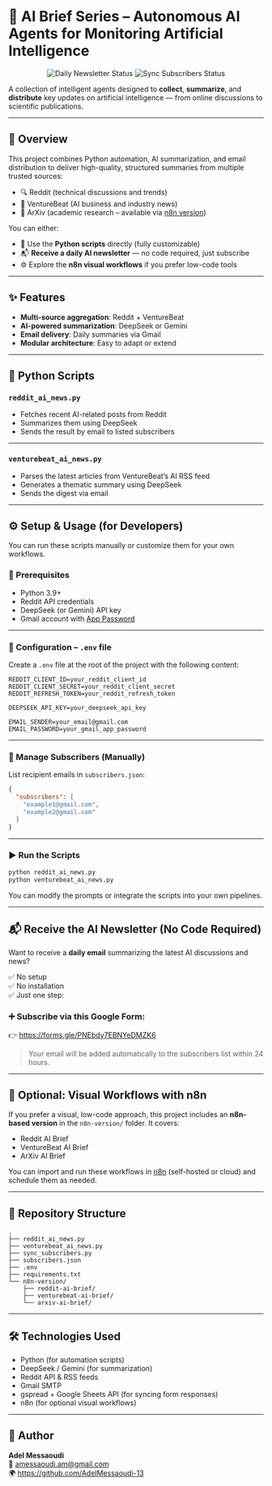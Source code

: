 # 🧠 AI Brief Series – Autonomous AI Agents for Monitoring Artificial Intelligence

<p align="center">
  <img src="https://github.com/AdelMessaoudi-13/AI-Brief-Series/actions/workflows/daily-ai-news-summary.yml/badge.svg" alt="Daily Newsletter Status"/>
  <img src="https://github.com/AdelMessaoudi-13/AI-Brief-Series/actions/workflows/sync-subscribers.yml/badge.svg" alt="Sync Subscribers Status"/>
</p>

A collection of intelligent agents designed to **collect**, **summarize**, and **distribute** key updates on artificial intelligence — from online discussions to scientific publications.

---

## 🚀 Overview

This project combines Python automation, AI summarization, and email distribution to deliver high-quality, structured summaries from multiple trusted sources:

- 🔍 Reddit (technical discussions and trends)  
- 📰 VentureBeat (AI business and industry news)  
- 📡 ArXiv (academic research – available via [n8n version](#-optional-visual-workflows-with-n8n))

You can either:
- 🧪 Use the **Python scripts** directly (fully customizable)
- 📬 **Receive a daily AI newsletter** — no code required, just subscribe
- ⚙️ Explore the **n8n visual workflows** if you prefer low-code tools

---

## ✨ Features

- **Multi-source aggregation**: Reddit + VentureBeat  
- **AI-powered summarization**: DeepSeek or Gemini  
- **Email delivery**: Daily summaries via Gmail  
- **Modular architecture**: Easy to adapt or extend  

---

## 🐍 Python Scripts

### `reddit_ai_news.py`

- Fetches recent AI-related posts from Reddit  
- Summarizes them using DeepSeek  
- Sends the result by email to listed subscribers  

---

### `venturebeat_ai_news.py`

- Parses the latest articles from VentureBeat’s AI RSS feed  
- Generates a thematic summary using DeepSeek  
- Sends the digest via email  

---

## ⚙️ Setup & Usage (for Developers)

You can run these scripts manually or customize them for your own workflows.

### 🔧 Prerequisites

- Python 3.9+
- Reddit API credentials
- DeepSeek (or Gemini) API key
- Gmail account with [App Password](https://myaccount.google.com/apppasswords)

---

### 📄 Configuration – `.env` file

Create a `.env` file at the root of the project with the following content:

```
REDDIT_CLIENT_ID=your_reddit_client_id
REDDIT_CLIENT_SECRET=your_reddit_client_secret
REDDIT_REFRESH_TOKEN=your_reddit_refresh_token

DEEPSEEK_API_KEY=your_deepseek_api_key

EMAIL_SENDER=your_email@gmail.com
EMAIL_PASSWORD=your_gmail_app_password
```

---

### 👥 Manage Subscribers (Manually)

List recipient emails in `subscribers.json`:

```json
{
  "subscribers": [
    "example1@gmail.com",
    "example2@gmail.com"
  ]
}
```

---

### ▶️ Run the Scripts

```bash
python reddit_ai_news.py
python venturebeat_ai_news.py
```

You can modify the prompts or integrate the scripts into your own pipelines.

---

## 📬 Receive the AI Newsletter (No Code Required)

Want to receive a **daily email** summarizing the latest AI discussions and news?

✅ No setup  
✅ No installation  
✅ Just one step:

### ➕ Subscribe via this Google Form:

👉 https://forms.gle/PNEbdy7EBNYeDMZK6

> Your email will be added automatically to the subscribers list within 24 hours.

---

## 🧩 Optional: Visual Workflows with n8n

If you prefer a visual, low-code approach, this project includes an **n8n-based version** in the `n8n-version/` folder. It covers:

- Reddit AI Brief  
- VentureBeat AI Brief  
- ArXiv AI Brief

You can import and run these workflows in [n8n](https://n8n.io/) (self-hosted or cloud) and schedule them as needed.

---

## 📁 Repository Structure

```
.
├── reddit_ai_news.py
├── venturebeat_ai_news.py
├── sync_subscribers.py
├── subscribers.json
├── .env
├── requirements.txt
└── n8n-version/
    ├── reddit-ai-brief/
    ├── venturebeat-ai-brief/
    └── arxiv-ai-brief/
```

---

## 🛠️ Technologies Used

- Python (for automation scripts)  
- DeepSeek / Gemini (for summarization)  
- Reddit API & RSS feeds  
- Gmail SMTP  
- gspread + Google Sheets API (for syncing form responses)  
- n8n (for optional visual workflows)  

---

## 👤 Author

**Adel Messaoudi**  
📩 amessaoudi.am@gmail.com  
🌍 https://github.com/AdelMessaoudi-13
